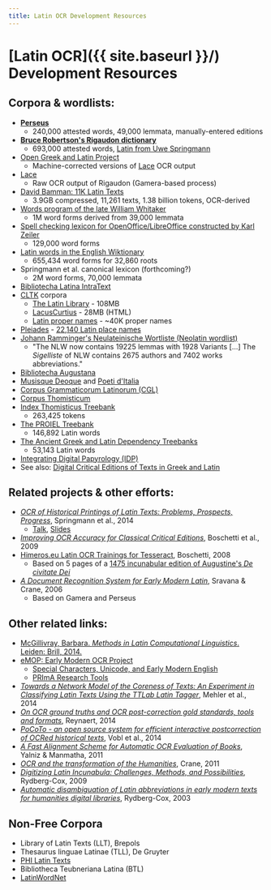 ```yaml
---
title: Latin OCR Development Resources
---
```


# [Latin OCR]({{ site.baseurl }}/) Development Resources

## Corpora & wordlists:

 * [**Perseus**](http://www.perseus.tufts.edu/hopper/opensource/download)
   * 240,000 attested words, 49,000 lemmata, manually-entered editions
 * [**Bruce Robertson's Rigaudon dictionary**](https://github.com/brobertson/rigaudon/blob/master/Dictionaries/greek_and_latin.txt)
   * 693,000 attested words, [Latin from Uwe Springmann](https://twitter.com/heml/status/537057040351244288)
 * [Open Greek and Latin Project](https://github.com/OpenGreekAndLatin)
   * Machine-corrected versions of [Lace](http://heml.mta.ca/lace) OCR output
 * [Lace](http://heml.mta.ca/lace)
   * Raw OCR output of Rigaudon (Gamera-based process)
 * [David Bamman: 11K Latin Texts](http://www.cs.cmu.edu/~dbamman/latin.html)
   * 3.9GB compressed, 11,261 texts, 1.38 billion tokens, OCR-derived
 * [Words program of the late William Whitaker](http://archives.nd.edu/whitaker/words.htm)
   * 1M word forms derived from 39,000 lemmata
 * [Spell checking lexicon for OpenOffice/LibreOffice constructed by Karl Zeiler](http://extensions.openoffice.org/en/project/latin-spelling-and-hyphenation-dictionaries)
   * 129,000 word forms
 * [Latin words in the English Wiktionary](http://dsh.oxfordjournals.org/content/early/2015/03/29/llc.fqv008)
   * 655,434 word forms for 32,860 roots
 * Springmann et al. canonical lexicon (forthcoming?)
   * 2M word forms, 70,000 lemmata
 * [Bibliotecha Latina IntraText](http://www.intratext.com/LATINA/)
 * [CLTK](https://github.com/kylepjohnson/cltk) corpora
   * [The Latin Library](https://github.com/cltk/latin_corpus_latin_library) - 108MB
   * [LacusCurtius](https://github.com/cltk/latin_corpus_lacus_curtius) - 28MB (HTML)
   * [Latin proper names](https://github.com/cltk/latin_proper_names) - ~40K proper names
 * [Pleiades](http://pleiades.stoa.org/) - [22,140 Latin place names](https://github.com/ryanfb/latinocr-lattraining/commit/29b71a03840080e1fc679a8c992001257dcf2a73)
 * [Johann Ramminger's Neulateinische Wortliste (Neolatin wordlist)](http://www.neulatein.de/)
   * "The NLW now contains 19225 lemmas with 1928 Variants [...] The *Sigelliste* of NLW contains 2675 authors and 7402 works abbreviations."
 * [Bibliotecha Augustana](http://www.hs-augsburg.de/~harsch/augustana.html#la)
 * [Musisque Deoque](http://www.mqdq.it/mqdq/home.jsp?lingua=en) and [Poeti d'Italia](http://www.mqdq.it/mqdq/poetiditalia/home.jsp?lingua=en)
 * [Corpus Grammaticorum Latinorum (CGL)](http://kaali.linguist.jussieu.fr/CGL/text.jsp)
 * [Corpus Thomisticum](http://www.corpusthomisticum.org/)
 * [Index Thomisticus Treebank](http://itreebank.marginalia.it/)
   * 263,425 tokens
 * [The PROIEL Treebank](https://github.com/proiel/proiel-treebank)
   * 146,892 Latin words
 * [The Ancient Greek and Latin Dependency Treebanks](http://nlp.perseus.tufts.edu/syntax/treebank/latin.html)
   * 53,143 Latin words
 * [Integrating Digital Papyrology (IDP)](https://github.com/papyri/idp.data)
 * See also: [Digital Critical Editions of Texts in Greek and Latin](https://wiki.digitalclassicist.org/Digital_Critical_Editions_of_Texts_in_Greek_and_Latin)

## Related projects & other efforts:

 * [*OCR of Historical Printings of Latin Texts: Problems, Prospects, Progress*](http://www.cis.uni-muenchen.de/~springmann/papers/2014-04-07-DATeCH2014-Springmann.pdf), Springmann et al., 2014
   * [Talk](http://vimeo.com/99220359), [Slides](http://www.cis.uni-muenchen.de/~springmann/acroases/2014-05-20-Madrid.pdf)
 * [*Improving OCR Accuracy for Classical Critical Editions*](http://link.springer.com/chapter/10.1007/978-3-642-04346-8_17), Boschetti et al., 2009
 * [Himeros.eu Latin OCR Trainings for Tesseract](http://www.himeros.eu/), Boschetti, 2008
   * Based on 5 pages of a [1475 incunabular edition of Augustine's *De civitate Dei*](https://archive.org/details/augustinidecivitatedei00jensuoft)
 * [*A Document Recognition System for Early Modern Latin*](http://dl.tufts.edu/catalog/tufts:PB.001.001.00021), Sravana & Crane, 2006
   * Based on Gamera and Perseus

## Other related links:

 * [McGillivray, Barbara. *Methods in Latin Computational Linguistics*. Leiden: Brill, 2014.](http://www.worldcat.org/title/methods-in-latin-computational-linguistics/oclc/868040419)
 * [eMOP: Early Modern OCR Project](http://emop.tamu.edu/)
   * [Special Characters, Unicode, and Early Modern English](http://emop.tamu.edu/node/53)
   * [PRImA Research Tools](http://www.primaresearch.org/tools)
 * [*Towards a Network Model of the Coreness of Texts: An Experiment in Classifying Latin Texts Using the TTLab Latin Tagger*](http://link.springer.com/chapter/10.1007/978-3-319-12655-5_5), Mehler et al., 2014
 * [*On OCR ground truths and OCR post-correction gold standards, tools and formats*](http://dl.acm.org/citation.cfm?id=2595216), Reynaert, 2014
 * [*PoCoTo - an open source system for efficient interactive postcorrection of OCRed historical texts*](http://dl.acm.org/citation.cfm?id=2595197), Vobl et al., 2014
 * [*A Fast Alignment Scheme for Automatic OCR Evaluation of Books*](http://dx.doi.org/10.1109/ICDAR.2011.157), Yalniz & Manmatha, 2011
 * [*OCR and the transformation of the Humanities*](https://impactocr.wordpress.com/2011/10/25/keynote-ocr-and-the-transformation-of-the-humanities-2/), Crane, 2011
 * [*Digitizing Latin Incunabula: Challenges, Methods, and Possibilities*](http://digitalhumanities.org/dhq/vol/3/1/000027/000027.html), Rydberg-Cox, 2009
 * [*Automatic disambiguation of Latin abbreviations in early modern texts for humanities digital libraries*](http://dl.acm.org/citation.cfm?id=827207), Rydberg-Cox, 2003

## Non-Free Corpora

 * Library of Latin Texts (LLT), Brepols
 * Thesaurus linguae Latinae (TLL), De Gruyter
 * [PHI Latin Texts](http://latin.packhum.org/)
 * Bibliotheca Teubneriana Latina (BTL)
 * [LatinWordNet](http://catalog.elra.info/product_info.php?products_id=1098)

